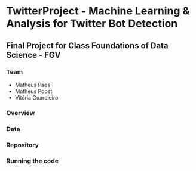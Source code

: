 # TwitterProject - Machine Learning & Analysis for Twitter Bot Detection

## Final Project for Class Foundations of Data Science - FGV

### Team
- Matheus Paes
- Matheus Popst
- Vitória Guardieiro

### Overview

### Data

### Repository

### Running the code
